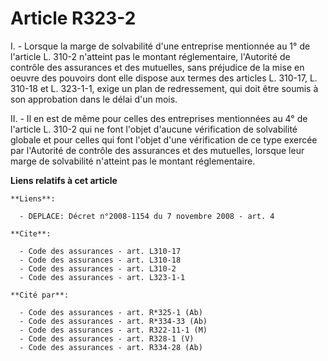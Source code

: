 # Article R323-2

I. - Lorsque la marge de solvabilité d'une entreprise mentionnée au 1° de l'article L. 310-2 n'atteint pas le montant
réglementaire, l'Autorité de contrôle des assurances et des mutuelles, sans préjudice de la mise en oeuvre des pouvoirs dont
elle dispose aux termes des articles L. 310-17, L. 310-18 et L. 323-1-1, exige un plan de redressement, qui doit être soumis
à son approbation dans le délai d'un mois.

II. - Il en est de même pour celles des entreprises mentionnées au 4° de l'article L. 310-2 qui ne font l'objet d'aucune
vérification de solvabilité globale et pour celles qui font l'objet d'une vérification de ce type exercée par l'Autorité de
contrôle des assurances et des mutuelles, lorsque leur marge de solvabilité n'atteint pas le montant réglementaire.

**Liens relatifs à cet article**

	**Liens**:

	  - DEPLACE: Décret n°2008-1154 du 7 novembre 2008 - art. 4

	**Cite**:

	  - Code des assurances - art. L310-17
	  - Code des assurances - art. L310-18
	  - Code des assurances - art. L310-2
	  - Code des assurances - art. L323-1-1

	**Cité par**:

	  - Code des assurances - art. R*325-1 (Ab)
	  - Code des assurances - art. R*334-33 (Ab)
	  - Code des assurances - art. R322-11-1 (M)
	  - Code des assurances - art. R328-1 (V)
	  - Code des assurances - art. R334-28 (Ab)
